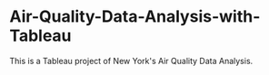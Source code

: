 # Air-Quality-Data-Analysis-with-Tableau
This is a Tableau project of New York's Air Quality Data Analysis.

